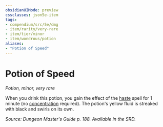 ```yaml
---
obsidianUIMode: preview
cssclasses: json5e-item
tags:
- compendium/src/5e/dmg
- item/rarity/very-rare
- item/tier/minor
- item/wondrous/potion
aliases: 
- "Potion of Speed"
---
```

# Potion of Speed
*Potion, minor, very rare*  


When you drink this potion, you gain the effect of the [haste](5E2014官方资源/spells/haste.md) spell for 1 minute (no [concentration](5E2014官方资源/规则/conditions.md#concentration) required). The potion's yellow fluid is streaked with black and swirls on its own.

*Source: Dungeon Master's Guide p. 188. Available in the SRD.*